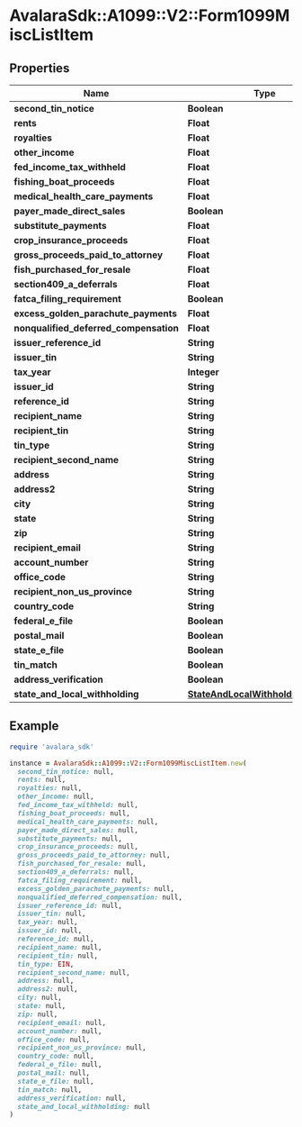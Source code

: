 # AvalaraSdk::A1099::V2::Form1099MiscListItem

## Properties

| Name | Type | Description | Notes |
| ---- | ---- | ----------- | ----- |
| **second_tin_notice** | **Boolean** |  | [optional] |
| **rents** | **Float** |  | [optional] |
| **royalties** | **Float** |  | [optional] |
| **other_income** | **Float** |  | [optional] |
| **fed_income_tax_withheld** | **Float** |  | [optional] |
| **fishing_boat_proceeds** | **Float** |  | [optional] |
| **medical_health_care_payments** | **Float** |  | [optional] |
| **payer_made_direct_sales** | **Boolean** |  | [optional] |
| **substitute_payments** | **Float** |  | [optional] |
| **crop_insurance_proceeds** | **Float** |  | [optional] |
| **gross_proceeds_paid_to_attorney** | **Float** |  | [optional] |
| **fish_purchased_for_resale** | **Float** |  | [optional] |
| **section409_a_deferrals** | **Float** |  | [optional] |
| **fatca_filing_requirement** | **Boolean** |  | [optional] |
| **excess_golden_parachute_payments** | **Float** |  | [optional] |
| **nonqualified_deferred_compensation** | **Float** |  | [optional] |
| **issuer_reference_id** | **String** |  | [optional] |
| **issuer_tin** | **String** |  | [optional] |
| **tax_year** | **Integer** |  | [optional] |
| **issuer_id** | **String** |  | [optional] |
| **reference_id** | **String** |  | [optional] |
| **recipient_name** | **String** |  | [optional] |
| **recipient_tin** | **String** |  | [optional] |
| **tin_type** | **String** |  | [optional] |
| **recipient_second_name** | **String** |  | [optional] |
| **address** | **String** |  | [optional] |
| **address2** | **String** |  | [optional] |
| **city** | **String** |  | [optional] |
| **state** | **String** |  | [optional] |
| **zip** | **String** |  | [optional] |
| **recipient_email** | **String** |  | [optional] |
| **account_number** | **String** |  | [optional] |
| **office_code** | **String** |  | [optional] |
| **recipient_non_us_province** | **String** |  | [optional] |
| **country_code** | **String** |  | [optional] |
| **federal_e_file** | **Boolean** |  | [optional] |
| **postal_mail** | **Boolean** |  | [optional] |
| **state_e_file** | **Boolean** |  | [optional] |
| **tin_match** | **Boolean** |  | [optional] |
| **address_verification** | **Boolean** |  | [optional] |
| **state_and_local_withholding** | [**StateAndLocalWithholdingRequest**](StateAndLocalWithholdingRequest.md) |  | [optional] |

## Example

```ruby
require 'avalara_sdk'

instance = AvalaraSdk::A1099::V2::Form1099MiscListItem.new(
  second_tin_notice: null,
  rents: null,
  royalties: null,
  other_income: null,
  fed_income_tax_withheld: null,
  fishing_boat_proceeds: null,
  medical_health_care_payments: null,
  payer_made_direct_sales: null,
  substitute_payments: null,
  crop_insurance_proceeds: null,
  gross_proceeds_paid_to_attorney: null,
  fish_purchased_for_resale: null,
  section409_a_deferrals: null,
  fatca_filing_requirement: null,
  excess_golden_parachute_payments: null,
  nonqualified_deferred_compensation: null,
  issuer_reference_id: null,
  issuer_tin: null,
  tax_year: null,
  issuer_id: null,
  reference_id: null,
  recipient_name: null,
  recipient_tin: null,
  tin_type: EIN,
  recipient_second_name: null,
  address: null,
  address2: null,
  city: null,
  state: null,
  zip: null,
  recipient_email: null,
  account_number: null,
  office_code: null,
  recipient_non_us_province: null,
  country_code: null,
  federal_e_file: null,
  postal_mail: null,
  state_e_file: null,
  tin_match: null,
  address_verification: null,
  state_and_local_withholding: null
)
```

